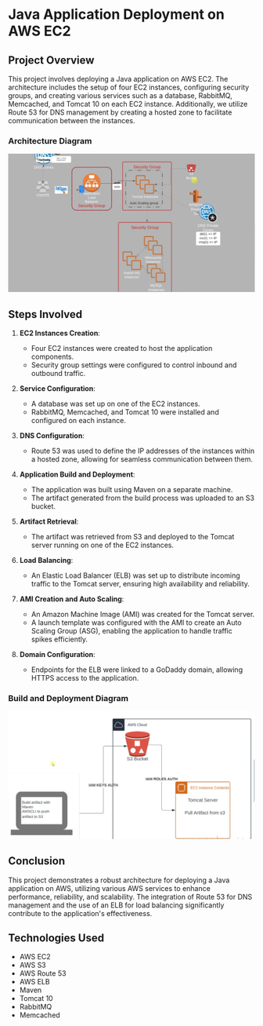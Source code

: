 # Java Application Deployment on AWS EC2

## Project Overview

This project involves deploying a Java application on AWS EC2. The architecture includes the setup of four EC2 instances, configuring security groups, and creating various services such as a database, RabbitMQ, Memcached, and Tomcat 10 on each EC2 instance. Additionally, we utilize Route 53 for DNS management by creating a hosted zone to facilitate communication between the instances.

### Architecture Diagram

![Project Architecture](Project-Architecture.png)

## Steps Involved

1. **EC2 Instances Creation**:
   - Four EC2 instances were created to host the application components.
   - Security group settings were configured to control inbound and outbound traffic.

2. **Service Configuration**:
   - A database was set up on one of the EC2 instances.
   - RabbitMQ, Memcached, and Tomcat 10 were installed and configured on each instance.

3. **DNS Configuration**:
   - Route 53 was used to define the IP addresses of the instances within a hosted zone, allowing for seamless communication between them.

4. **Application Build and Deployment**:
   - The application was built using Maven on a separate machine.
   - The artifact generated from the build process was uploaded to an S3 bucket.

5. **Artifact Retrieval**:
   - The artifact was retrieved from S3 and deployed to the Tomcat server running on one of the EC2 instances.

6. **Load Balancing**:
   - An Elastic Load Balancer (ELB) was set up to distribute incoming traffic to the Tomcat server, ensuring high availability and reliability.

7. **AMI Creation and Auto Scaling**:
   - An Amazon Machine Image (AMI) was created for the Tomcat server.
   - A launch template was configured with the AMI to create an Auto Scaling Group (ASG), enabling the application to handle traffic spikes efficiently.

8. **Domain Configuration**:
   - Endpoints for the ELB were linked to a GoDaddy domain, allowing HTTPS access to the application.

### Build and Deployment Diagram

![Project Build and Deploy](Project-build-deploy.png)

## Conclusion

This project demonstrates a robust architecture for deploying a Java application on AWS, utilizing various AWS services to enhance performance, reliability, and scalability. The integration of Route 53 for DNS management and the use of an ELB for load balancing significantly contribute to the application's effectiveness.

## Technologies Used

- AWS EC2
- AWS S3
- AWS Route 53
- AWS ELB
- Maven
- Tomcat 10
- RabbitMQ
- Memcached
